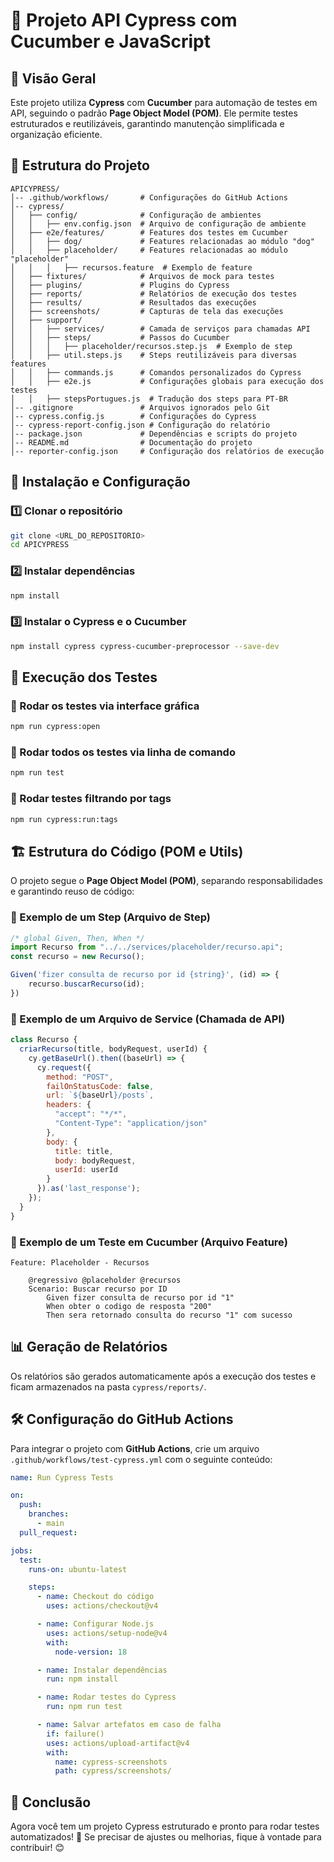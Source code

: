 # 📌 Projeto API Cypress com Cucumber e JavaScript

## 📖 Visão Geral

Este projeto utiliza **Cypress** com **Cucumber** para automação de testes em API, seguindo o padrão **Page Object Model (POM)**. Ele permite testes estruturados e reutilizáveis, garantindo manutenção simplificada e organização eficiente.

## 📂 Estrutura do Projeto

```
APICYPRESS/
│-- .github/workflows/       # Configurações do GitHub Actions
│-- cypress/
│   ├── config/              # Configuração de ambientes
│   │   ├── env.config.json  # Arquivo de configuração de ambiente
│   ├── e2e/features/        # Features dos testes em Cucumber
│   │   ├── dog/             # Features relacionadas ao módulo "dog"
│   │   ├── placeholder/     # Features relacionadas ao módulo "placeholder"
│   │   │   ├── recursos.feature  # Exemplo de feature
│   ├── fixtures/            # Arquivos de mock para testes
│   ├── plugins/             # Plugins do Cypress
│   ├── reports/             # Relatórios de execução dos testes
│   ├── results/             # Resultados das execuções
│   ├── screenshots/         # Capturas de tela das execuções
│   ├── support/
│   │   ├── services/        # Camada de serviços para chamadas API
│   │   ├── steps/           # Passos do Cucumber
│   │   │   ├── placeholder/recursos.step.js  # Exemplo de step
│   │   ├── util.steps.js    # Steps reutilizáveis para diversas features
│   │   ├── commands.js      # Comandos personalizados do Cypress
│   │   ├── e2e.js           # Configurações globais para execução dos testes
│   │   ├── stepsPortugues.js  # Tradução dos steps para PT-BR
│-- .gitignore               # Arquivos ignorados pelo Git
│-- cypress.config.js        # Configurações do Cypress
│-- cypress-report-config.json # Configuração do relatório
│-- package.json             # Dependências e scripts do projeto
│-- README.md                # Documentação do projeto
│-- reporter-config.json     # Configuração dos relatórios de execução
```

## 🚀 Instalação e Configuração

### 1️⃣ Clonar o repositório
```sh
git clone <URL_DO_REPOSITORIO>
cd APICYPRESS
```

### 2️⃣ Instalar dependências
```sh
npm install
```

### 3️⃣ Instalar o Cypress e o Cucumber
```sh
npm install cypress cypress-cucumber-preprocessor --save-dev
```

## 🎯 Execução dos Testes

### 🔹 Rodar os testes via interface gráfica
```sh
npm run cypress:open
```

### 🔹 Rodar todos os testes via linha de comando
```sh
npm run test
```

### 🔹 Rodar testes filtrando por tags
```sh
npm run cypress:run:tags
```

## 🏗️ Estrutura do Código (POM e Utils)

O projeto segue o **Page Object Model (POM)**, separando responsabilidades e garantindo reuso de código:

### 📌 Exemplo de um Step (Arquivo de Step)
```javascript
/* global Given, Then, When */
import Recurso from "../../services/placeholder/recurso.api";
const recurso = new Recurso();

Given('fizer consulta de recurso por id {string}', (id) => {
    recurso.buscarRecurso(id);
})
```

### 📌 Exemplo de um Arquivo de Service (Chamada de API)
```javascript
class Recurso {
  criarRecurso(title, bodyRequest, userId) {
    cy.getBaseUrl().then((baseUrl) => {
      cy.request({
        method: "POST",
        failOnStatusCode: false,
        url: `${baseUrl}/posts`,
        headers: {
          "accept": "*/*",
          "Content-Type": "application/json"
        },
        body: {
          title: title,
          body: bodyRequest,
          userId: userId
        }
      }).as('last_response');
    });
  }
}
```

### 📌 Exemplo de um Teste em Cucumber (Arquivo Feature)
```gherkin
Feature: Placeholder - Recursos

    @regressivo @placeholder @recursos
    Scenario: Buscar recurso por ID
        Given fizer consulta de recurso por id "1"
        When obter o codigo de resposta "200"
        Then sera retornado consulta do recurso "1" com sucesso
```

## 📊 Geração de Relatórios
Os relatórios são gerados automaticamente após a execução dos testes e ficam armazenados na pasta `cypress/reports/`.

## 🛠️ Configuração do GitHub Actions
Para integrar o projeto com **GitHub Actions**, crie um arquivo `.github/workflows/test-cypress.yml` com o seguinte conteúdo:

```yaml
name: Run Cypress Tests

on:
  push:
    branches:
      - main
  pull_request:

jobs:
  test:
    runs-on: ubuntu-latest

    steps:
      - name: Checkout do código
        uses: actions/checkout@v4

      - name: Configurar Node.js
        uses: actions/setup-node@v4
        with:
          node-version: 18

      - name: Instalar dependências
        run: npm install

      - name: Rodar testes do Cypress
        run: npm run test

      - name: Salvar artefatos em caso de falha
        if: failure()
        uses: actions/upload-artifact@v4
        with:
          name: cypress-screenshots
          path: cypress/screenshots/
```

## 📌 Conclusão

Agora você tem um projeto Cypress estruturado e pronto para rodar testes automatizados! 🚀
Se precisar de ajustes ou melhorias, fique à vontade para contribuir! 😊

